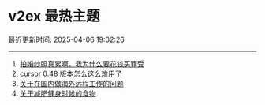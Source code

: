 # v2ex 最热主题

最近更新时间: 2025-04-06 19:02:26

--- 
1. [拍婚纱照真累啊，我为什么要花钱买罪受](https://www.v2ex.com/t/1123495) 
2. [cursor 0.48 版本怎么这么难用了](https://www.v2ex.com/t/1123462) 
3. [关于在国内做海外远程工作的问题](https://www.v2ex.com/t/1123484) 
4. [关于减肥健身时候的食物](https://www.v2ex.com/t/1123514) 
